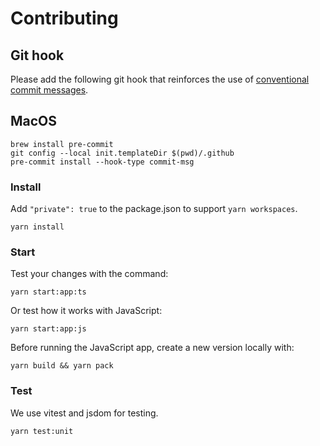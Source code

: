 # Contributing

## Git hook

Please add the following git hook that reinforces the use of [conventional commit messages](https://www.conventionalcommits.org/).

## MacOS

```
brew install pre-commit
git config --local init.templateDir $(pwd)/.github
pre-commit install --hook-type commit-msg
```

### Install

Add `"private": true` to the package.json to support `yarn workspaces`.

`yarn install`

### Start

Test your changes with the command:

`yarn start:app:ts`

Or test how it works with JavaScript:

`yarn start:app:js`

Before running the JavaScript app, create a new version locally with:

`yarn build && yarn pack`

### Test

We use vitest and jsdom for testing.

`yarn test:unit`
